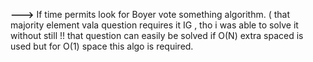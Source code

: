 <b>---></b> If time permits look for Boyer vote something algorithm. ( that majority element vala question requires it IG , tho i was able to solve it without still !! that question can easily be solved if  O(N) extra spaced is used but for O(1) space this algo is required.
